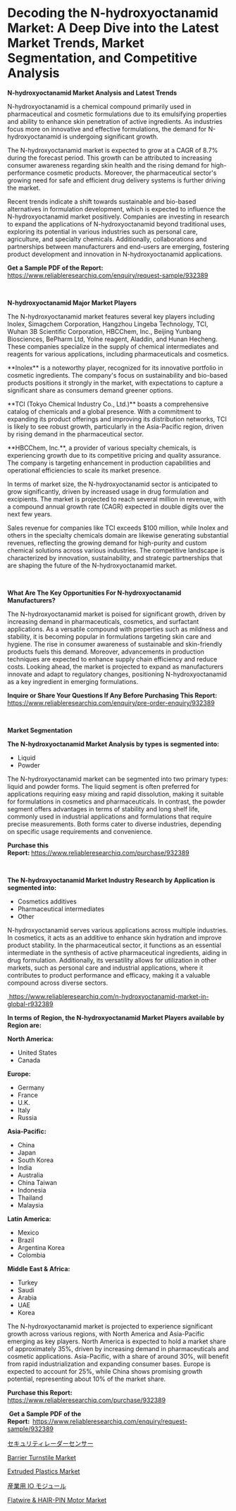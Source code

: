 <p><h1>Decoding the N-hydroxyoctanamid Market: A Deep Dive into the Latest Market Trends, Market Segmentation, and Competitive Analysis</h1></p><p><strong>N-hydroxyoctanamid Market Analysis and Latest Trends</strong></p>
<p><p>N-hydroxyoctanamid is a chemical compound primarily used in pharmaceutical and cosmetic formulations due to its emulsifying properties and ability to enhance skin penetration of active ingredients. As industries focus more on innovative and effective formulations, the demand for N-hydroxyoctanamid is undergoing significant growth.</p><p>The N-hydroxyoctanamid market is expected to grow at a CAGR of 8.7% during the forecast period. This growth can be attributed to increasing consumer awareness regarding skin health and the rising demand for high-performance cosmetic products. Moreover, the pharmaceutical sector's growing need for safe and efficient drug delivery systems is further driving the market. </p><p>Recent trends indicate a shift towards sustainable and bio-based alternatives in formulation development, which is expected to influence the N-hydroxyoctanamid market positively. Companies are investing in research to expand the applications of N-hydroxyoctanamid beyond traditional uses, exploring its potential in various industries such as personal care, agriculture, and specialty chemicals. Additionally, collaborations and partnerships between manufacturers and end-users are emerging, fostering product development and innovation in N-hydroxyoctanamid applications.</p></p>
<p><strong>Get a Sample PDF of the Report:&nbsp;</strong> <a href="https://www.reliableresearchiq.com/enquiry/request-sample/932389">https://www.reliableresearchiq.com/enquiry/request-sample/932389</a></p>
<p>&nbsp;</p>
<p><strong>N-hydroxyoctanamid Major Market Players</strong></p>
<p><p>The N-hydroxyoctanamid market features several key players including Inolex, Simagchem Corporation, Hangzhou Lingeba Technology, TCI, Wuhan 3B Scientific Corporation, HBCChem, Inc., Beijing Yunbang Biosciences, BePharm Ltd, Yolne reagent, Aladdin, and Hunan Hecheng. These companies specialize in the supply of chemical intermediates and reagents for various applications, including pharmaceuticals and cosmetics.</p><p>**Inolex** is a noteworthy player, recognized for its innovative portfolio in cosmetic ingredients. The company's focus on sustainability and bio-based products positions it strongly in the market, with expectations to capture a significant share as consumers demand greener options.</p><p>**TCI (Tokyo Chemical Industry Co., Ltd.)** boasts a comprehensive catalog of chemicals and a global presence. With a commitment to expanding its product offerings and improving its distribution networks, TCI is likely to see robust growth, particularly in the Asia-Pacific region, driven by rising demand in the pharmaceutical sector.</p><p>**HBCChem, Inc.**, a provider of various specialty chemicals, is experiencing growth due to its competitive pricing and quality assurance. The company is targeting enhancement in production capabilities and operational efficiencies to scale its market presence.</p><p>In terms of market size, the N-hydroxyoctanamid sector is anticipated to grow significantly, driven by increased usage in drug formulation and excipients. The market is projected to reach several million in revenue, with a compound annual growth rate (CAGR) expected in double digits over the next few years.</p><p>Sales revenue for companies like TCI exceeds $100 million, while Inolex and others in the specialty chemicals domain are likewise generating substantial revenues, reflecting the growing demand for high-purity and custom chemical solutions across various industries. The competitive landscape is characterized by innovation, sustainability, and strategic partnerships that are shaping the future of the N-hydroxyoctanamid market.</p></p>
<p>&nbsp;</p>
<p><strong>What Are The Key Opportunities For N-hydroxyoctanamid Manufacturers?</strong></p>
<p><p>The N-hydroxyoctanamid market is poised for significant growth, driven by increasing demand in pharmaceuticals, cosmetics, and surfactant applications. As a versatile compound with properties such as mildness and stability, it is becoming popular in formulations targeting skin care and hygiene. The rise in consumer awareness of sustainable and skin-friendly products fuels this demand. Moreover, advancements in production techniques are expected to enhance supply chain efficiency and reduce costs. Looking ahead, the market is projected to expand as manufacturers innovate and adapt to regulatory changes, positioning N-hydroxyoctanamid as a key ingredient in emerging formulations.</p></p>
<p><strong>Inquire or Share Your Questions If Any Before Purchasing This Report:</strong> <a href="https://www.reliableresearchiq.com/enquiry/pre-order-enquiry/932389">https://www.reliableresearchiq.com/enquiry/pre-order-enquiry/932389</a></p>
<p>&nbsp;</p>
<p><strong>Market Segmentation</strong></p>
<p><strong>The N-hydroxyoctanamid Market Analysis by types is segmented into:</strong></p>
<p><ul><li>Liquid</li><li>Powder</li></ul></p>
<p><p>The N-hydroxyoctanamid market can be segmented into two primary types: liquid and powder forms. The liquid segment is often preferred for applications requiring easy mixing and rapid dissolution, making it suitable for formulations in cosmetics and pharmaceuticals. In contrast, the powder segment offers advantages in terms of stability and long shelf life, commonly used in industrial applications and formulations that require precise measurements. Both forms cater to diverse industries, depending on specific usage requirements and convenience.</p></p>
<p><strong>Purchase this Report:&nbsp;</strong><a href="https://www.reliableresearchiq.com/purchase/932389">https://www.reliableresearchiq.com/purchase/932389</a></p>
<p>&nbsp;</p>
<p><strong>The N-hydroxyoctanamid Market Industry Research by Application is segmented into:</strong></p>
<p><ul><li>Cosmetics additives</li><li>Pharmaceutical intermediates</li><li>Other</li></ul></p>
<p><p>N-hydroxyoctanamid serves various applications across multiple industries. In cosmetics, it acts as an additive to enhance skin hydration and improve product stability. In the pharmaceutical sector, it functions as an essential intermediate in the synthesis of active pharmaceutical ingredients, aiding in drug formulation. Additionally, its versatility allows for utilization in other markets, such as personal care and industrial applications, where it contributes to product performance and efficacy, making it a valuable compound across diverse sectors.</p></p>
<p><a href="https://www.reliableresearchiq.com/n-hydroxyoctanamid-market-in-global-r932389">&nbsp;https://www.reliableresearchiq.com/n-hydroxyoctanamid-market-in-global-r932389</a></p>
<p><strong>In terms of Region, the N-hydroxyoctanamid Market Players available by Region are:</strong></p>
<p>
    <p> <strong> North America: </strong>
        <ul>
            <li>United States</li>
            <li>Canada</li>
        </ul>
        </p> 
    <p> <strong> Europe: </strong>
        <ul>
            <li>Germany</li>
            <li>France</li>
            <li>U.K.</li>
            <li>Italy</li>
            <li>Russia</li>
        </ul>
        </p> 
    <p> <strong> Asia-Pacific: </strong>
        <ul>
            <li>China</li>
            <li>Japan</li>
            <li>South Korea</li>
            <li>India</li>
            <li>Australia</li>
            <li>China Taiwan</li>
            <li>Indonesia</li>
            <li>Thailand</li>
            <li>Malaysia</li>
        </ul>
        </p> 
    <p> <strong> Latin America: </strong>
        <ul>
            <li>Mexico</li>
            <li>Brazil</li>
            <li>Argentina Korea</li>
            <li>Colombia</li>
        </ul>
        </p> 
    <p> <strong> Middle East & Africa: </strong>
        <ul>
            <li>Turkey</li>
            <li>Saudi</li>
            <li>Arabia</li>
            <li>UAE</li>
            <li>Korea</li>
        </ul>
    </p>
    </p>
<p><p>The N-hydroxyoctanamid market is projected to experience significant growth across various regions, with North America and Asia-Pacific emerging as key players. North America is expected to hold a market share of approximately 35%, driven by increasing demand in pharmaceuticals and cosmetic applications. Asia-Pacific, with a share of around 30%, will benefit from rapid industrialization and expanding consumer bases. Europe is expected to account for 25%, while China shows promising growth potential, representing about 10% of the market share.</p></p>
<p><strong>Purchase this Report: </strong><a href="https://www.reliableresearchiq.com/purchase/932389">https://www.reliableresearchiq.com/purchase/932389</a></p>
<p>&nbsp;<strong>Get a Sample PDF of the Report:&nbsp;&nbsp;</strong><a href="https://www.reliableresearchiq.com/enquiry/request-sample/932389">https://www.reliableresearchiq.com/enquiry/request-sample/932389</a></p>
<p><strong></strong></p>
<p><p><a href="https://medium.com/@erlenegcfeenan/security-radar-sensors-market-%E3%81%AF-%E3%82%B3%E3%82%B9%E3%83%88%E7%AE%A1%E7%90%86%E3%81%A8%E5%8A%B9%E7%8E%87%E5%90%91%E4%B8%8A%E3%82%92%E5%84%AA%E5%85%88%E3%81%97%E3%81%BE%E3%81%99-%E3%81%95%E3%82%89%E3%81%AB-%E5%A0%B1%E5%91%8A%E6%9B%B8%E3%81%AF%E5%B8%82%E5%A0%B4%E3%81%AE%E9%9C%80%E8%A6%81%E9%9D%A2%E3%81%A8%E4%BE%9B%E7%B5%A6%E9%9D%A2%E3%81%AE%E4%B8%A1%E6%96%B9%E3%82%92%E3%82%AB%E3%83%90%E3%83%BC%E3%81%97%E3%81%A6%E3%81%84%E3%81%BE%E3%81%99-security-radar-ec8c46c7e7ba">セキュリティレーダーセンサー</a></p><p><a href="https://medium.com/@kellygordon08/the-barrier-turnstile-market-has-grown-significantly-as-a-result-of-several-important-causes-de5f620cec83">Barrier Turnstile Market</a></p><p><a href="https://www.linkedin.com/pulse/extruded-plastics-market-overview-regional-outlook-competitive-ws5nf?trackingId=vBBeII0LTpWgmh3NbdbGig%3D%3D">Extruded Plastics Market</a></p><p><a href="https://medium.com/@erlenegcfeenan/industrial-io-modules-market-%E3%81%AF-%E3%82%B3%E3%82%B9%E3%83%88%E7%AE%A1%E7%90%86%E3%81%A8%E5%8A%B9%E7%8E%87%E5%90%91%E4%B8%8A%E3%82%92%E5%84%AA%E5%85%88%E3%81%97%E3%81%BE%E3%81%99-%E3%81%95%E3%82%89%E3%81%AB-%E5%A0%B1%E5%91%8A%E6%9B%B8%E3%81%AF%E5%B8%82%E5%A0%B4%E3%81%AE%E9%9C%80%E8%A6%81%E9%9D%A2%E3%81%A8%E4%BE%9B%E7%B5%A6%E9%9D%A2%E3%81%AE%E4%B8%A1%E6%96%B9%E3%82%92%E3%82%AB%E3%83%90%E3%83%BC%E3%81%97%E3%81%A6%E3%81%84%E3%81%BE%E3%81%99-industrial-io-7bc5510a4f19">産業用 IO モジュール</a></p><p><a href="https://issuu.com/reportprime-2/docs/flatwire-hair-pin-motor-market-size_f429d01b3ab874">Flatwire & HAIR-PIN Motor Market</a></p></p>